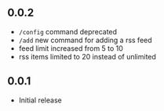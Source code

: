 ## 0.0.2

- `/config` command deprecated
- `/add` new command for adding a rss feed
- feed limit increased from 5 to 10
- rss items limited to 20 instead of unlimited

## 0.0.1

- Initial release
